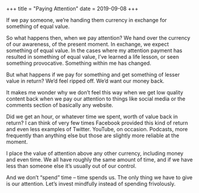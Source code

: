 +++
title = "Paying Attention"
date = 2019-09-08
+++

<!--StartFragment-->

If we pay someone, we&#8217;re handing them currency in exchange for something of equal value.

So what happens then, when we pay attention? We hand over the currency of our awareness, of the present moment. In exchange, we expect something of equal value. In the cases where my attention payment has resulted in something of equal value, I&#8217;ve learned a life lesson, or seen something provocative. Something within me has changed. 

But what happens if we pay for something and get something of lesser value in return? We&#8217;d feel ripped off. We&#8217;d want our money back.

It makes me wonder why we don&#8217;t feel this way when we get low quality content back when we pay our attention to things like social media or the comments section of basically any website.

Did we get an hour, or whatever time we spent, worth of value back in return? I can think of very few times Facebook provided this kind of return and even less examples of Twitter. YouTube, on occasion. Podcasts, more frequently than anything else but those are slightly more reliable at the moment.

I place the value of attention above any other currency, including money and even time. We all have roughly the same amount of time, and if we have less than someone else it&#8217;s usually out of our control.

And we don&#8217;t &#8220;spend&#8221; time &#8211; time spends us. The only thing we have to give is our attention. Let&#8217;s invest mindfully instead of spending frivolously.

<!--EndFragment-->